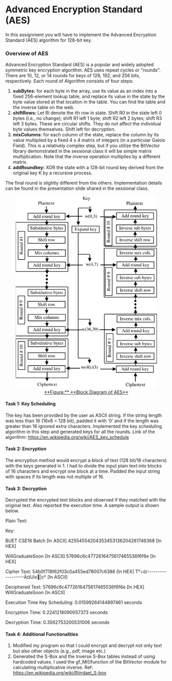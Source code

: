# Advanced Encryption Standard (AES)

In this assignment you will have to implement the Advanced Encryption Standard (AES) algorithm for 128-bit key.

### Overview of AES

Advanced Encryption Standard (AES) is a popular and widely adopted symmetric key encryption algorithm.
AES uses repeat cycles or "rounds". There are 10, 12, or 14 rounds for keys of 128, 192, and 256 bits, respectively.
Each round of Algorithm consists of four steps:

1. **subBytes:** for each byte in the array, use its value as an index into a fixed 256-element lookup table, and replace its value in the state by the byte value stored at that location in the table. You can find the table and the inverse table on the web.
2. **shiftRows:** Let Ri denote the ith row in state. Shift R0 in the state left 0 bytes (i.e., no change); shift R1 left 1 byte; shift R2 left 2 bytes; shift R3 left 3 bytes. These are circular shifts. They do not affect the individual byte values themselves. Shift left for decryption.
3. **mixColumns:** for each column of the state, replace the column by its value multiplied by a fixed 4 x 4 matrix of integers (in a particular Galois Field). This is a relatively complex step, but if you utilize the BitVector library demonstrated in the sessional class it will be simple matrix multiplication. Note that the inverse operation multiplies by a different matrix.
4. **addRoundkey:** XOR the state with a 128-bit round key derived from the original key K by a recursive process.

The final round is slightly different from the others. Implementation details can be found in the presentation slide shared in the sessional class.


<p align="center">
  <img src="https://github.com/Shukti042/Computer-Security/blob/master/AES/AES%20Block%20Diagram.png" style="zoom:60%;" />
  <u>**Figure:** **Block Diagram of AES**</u>
</p>
											



#### Task 1: Key Scheduling

The key has been provided by the user as ASCII string. If the string length was less than 16 (16x8 = 128 bit), padded it with ‘0’ and if the length was greater than 16 ignored extra characters.
Implemented the key scheduling algorithm in this step and generated keys for all the rounds.
Link of the algorithm: https://en.wikipedia.org/wiki/AES_key_schedule

#### Task 2: Encryption 

The encryption method would encrypt a block of text (128 bit/16 characters) with the keys generated in 1. I had to divide the input plain text into blocks of 16 characters and encrypt one block at a time. Padded the input string with spaces if its length was not multiple of 16.

#### Task 3: Decryption

Decrypted the encrypted text blocks and observed if they matched with the original text. Also reported the execution time. A sample output is shown below. 

Plain Text: 

Key:

BUET CSE16 Batch [In ASCII] 42554554204353453136204261746368 [In HEX] 

WillGraduateSoon [In ASCII] 57696c6c4772616475617465536f6f6e [In HEX]

Cipher Text: 54b0f718f62f03c0a455ed78007c6386 [In HEX] T°÷ö/------------------À¤Uíx􀳦|c† [In ASCII]

Deciphered Text: 57696c6c4772616475617465536f6f6e [In HEX] WillGraduateSoon [In ASCII]

Execution Time Key Scheduling: 0.01599264144897461 seconds 

Encryption Time: 0.2241218090057373 seconds 

Decryption Time: 0.3562753200531006 seconds

#### Task 4: Additional Functionalities 

1. Modified my program so that I could encrypt and decrypt not only text but also other objects (e.g., pdf, image etc.)
2. Generated the S-Box and the Inverse S-Box tables instead of using hardcoded values. I used the gf_MI()function of the BitVector module for calculating multiplicative inverse.
Ref: https://en.wikipedia.org/wiki/Rijndael_S-box
